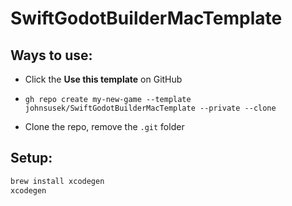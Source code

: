 # SwiftGodotBuilderMacTemplate

## Ways to use:

- Click the **Use this template** on GitHub

- `gh repo create my-new-game --template johnsusek/SwiftGodotBuilderMacTemplate --private --clone`

- Clone the repo, remove the `.git` folder

## Setup:

```sh
brew install xcodegen
xcodegen
```

